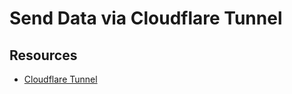 # Send Data via Cloudflare Tunnel

## Resources

- [Cloudflare Tunnel](https://developers.cloudflare.com/cloudflare-one/connections/connect-networks/)